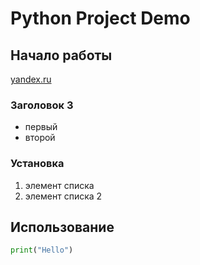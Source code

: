 # **Python Project Demo**

## Начало работы
[yandex.ru](https://ya.ru/)
### Заголовок 3
* первый
* второй
### Установка
1. элемент списка
1. элемент списка 2
## Использование
```Python
print("Hello")

```